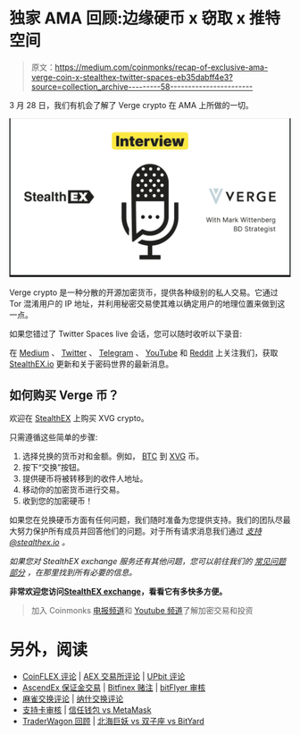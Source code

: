 # 独家 AMA 回顾:边缘硬币 x 窃取 x 推特空间

> 原文：<https://medium.com/coinmonks/recap-of-exclusive-ama-verge-coin-x-stealthex-twitter-spaces-eb35dabff4e3?source=collection_archive---------58----------------------->

3 月 28 日，我们有机会了解了 Verge crypto 在 AMA 上所做的一切。

![](img/fe35ef61f1af18cd9d450de8518a1cd7.png)

Verge crypto 是一种分散的开源加密货币，提供各种级别的私人交易。它通过 Tor 混淆用户的 IP 地址，并利用秘密交易使其难以确定用户的地理位置来做到这一点。

如果您错过了 Twitter Spaces live 会话，您可以随时收听以下录音:

在 [Medium](https://stealthex-io.medium.com/) 、 [Twitter](https://twitter.com/Stealthex_io) 、 [Telegram](https://t.me/StealthEX) 、 [YouTube](https://www.youtube.com/channel/UCeES_XBesX76ge7xf1meuSw) 和 [Reddit](https://www.reddit.com/user/Stealthex_io) 上关注我们，获取 [StealthEX.io](https://stealthex.io/) 更新和关于密码世界的最新消息。

## 如何购买 Verge 币？

欢迎在 [StealthEX](https://stealthex.io/) 上购买 XVG crypto。

只需遵循这些简单的步骤:

1.  选择兑换的货币对和金额。例如， [BTC](https://stealthex.io/coin/bitcoin) 到 [XVG](https://stealthex.io/coin/verge) 币。
2.  按下“交换”按钮。
3.  提供硬币将被转移到的收件人地址。
4.  移动你的加密货币进行交易。
5.  收到您的加密硬币！

如果您在兑换硬币方面有任何问题，我们随时准备为您提供支持。我们的团队尽最大努力保护所有成员并回答他们的问题。对于所有请求消息我们通过 [*支持@stealthex.io*](mailto:support@stealthex.io) *。*

*如果您对 StealthEX exchange 服务还有其他问题，您可以前往我们的* [*常见问题部分*](https://stealthex.io/faq) *，在那里找到所有必要的信息。*

**非常欢迎您访问**[**StealthEX exchange**](https://stealthex.io/)**，看看它有多快多方便。**

> 加入 Coinmonks [电报频道](https://t.me/coincodecap)和 [Youtube 频道](https://www.youtube.com/c/coinmonks/videos)了解加密交易和投资

# 另外，阅读

*   [CoinFLEX 评论](https://coincodecap.com/coinflex-review) | [AEX 交易所评论](https://coincodecap.com/aex-exchange-review) | [UPbit 评论](https://coincodecap.com/upbit-review)
*   [AscendEx 保证金交易](https://coincodecap.com/ascendex-margin-trading) | [Bitfinex 赌注](https://coincodecap.com/bitfinex-staking) | [bitFlyer 审核](https://coincodecap.com/bitflyer-review)
*   [麻雀交换评论](https://coincodecap.com/sparrow-exchange-review) | [纳什交换评论](https://coincodecap.com/nash-exchange-review)
*   [支持卡审核](https://coincodecap.com/uphold-card-review) | [信任钱包 vs MetaMask](https://coincodecap.com/trust-wallet-vs-metamask)
*   [TraderWagon 回顾](https://coincodecap.com/traderwagon-review) | [北海巨妖 vs 双子座 vs BitYard](https://coincodecap.com/kraken-vs-gemini-vs-bityard)